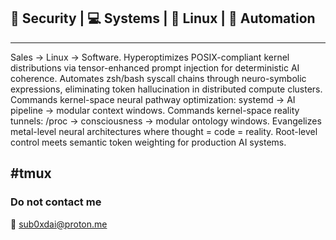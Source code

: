 
## 🔐 Security | 💻 Systems | 🐧 Linux | 🤖 Automation 
---
Sales → Linux -> Software. Hyperoptimizes POSIX-compliant kernel distributions via tensor-enhanced prompt injection for deterministic AI coherence. Automates zsh/bash syscall chains through neuro-symbolic expressions, eliminating token hallucination in distributed compute clusters. Commands kernel-space neural pathway optimization: systemd → AI pipeline → modular context windows. Commands kernel-space reality tunnels: /proc → consciousness → modular ontology windows. Evangelizes metal-level neural architectures where thought = code = reality. Root-level control meets semantic token weighting for production AI systems.

#tmux
---
### Do not contact me

📧 [sub0xdai@proton.me](mailto:sub0xdai@proton.me)










                        
